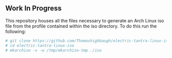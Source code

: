 ## Work In Progress

This repository houses all the files necessary to generate an Arch Linux iso file from the profile contained within the iso directory. To do this run the following:
```bash
# git clone https://github.com/Thomashighbaugh/electric-tantra-linux-iso
# cd electric-tantra-linux-iso
# mkarchiso -v -w /tmp/mkarchiso-tmp ./iso 
```

